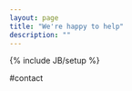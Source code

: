 ```yaml
---
layout: page
title: "We're happy to help"
description: ""
---
```

{% include JB/setup %}


#contact


